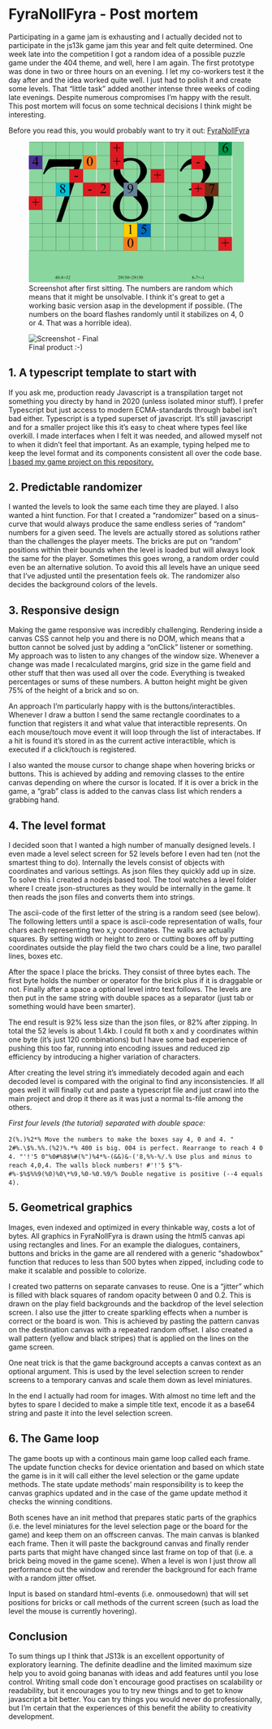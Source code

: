 # FyraNollFyra - Post mortem

Participating in a game jam is exhausting and I actually decided not to participate in the js13k game jam this year and felt quite determined. One week late into the competition I got a random idea of a possible puzzle game under the 404 theme, and well, here I am again. The first prototype was done in two or three hours on an evening. I let my co-workers test it the day after and the idea worked quite well. I just had to polish it and create some levels. That “little task” added another intense three weeks of coding late evenings. Despite numerous compromises I’m happy with the result. This post mortem will focus on some technical decisions I think might be interesting.

Before you read this, you would probably want to try it out: [FyraNollFyra](https://js13kgames.com/entries/fyranollfyra)

<figure class="image">
  <img src="https://github.com/nkholski/fyranollfyra_js13k/blob/master/other/fyranollfyra-1st-night.png" alt="Screenshot - First day">
  <figcaption>Screenshot after first sitting. The numbers are random which means that it might be unsolvable. I think it's great to get a working basic version asap in the development if possible. (The numbers on the board flashes randomly until it stabilizes on 4, 0 or 4. That was a horrible idea).</figcaption>
</figure>

<figure class="image">
  <img src="https://github.com/nkholski/fyranollfyra_js13k/blob/master/submission/bigicon.png" alt="Screenshot - Final">
  <figcaption>Final product :-)</figcaption>
</figure>

## 1. A typescript template to start with

If you ask me, production ready Javascript is a transpilation target not something you directy by hand in 2020 (unless isolated minor stuff). I prefer Typescript but just access to modern ECMA-standards through babel isn’t bad either. Typescript is a typed superset of javascript. It’s still javascript and for a smaller project like this it’s easy to cheat where types feel like overkill. I made interfaces when I felt it was needed, and allowed myself not to when it didn’t feel that important. As an example, typing helped me to keep the level format and its components consistent all over the code base. [I based my game project on this repository.](https://github.com/mtmckenna/js13k-webpack-typescript-starter-party)

## 2. Predictable randomizer

I wanted the levels to look the same each time they are played. I also wanted a hint function. For that I created a “randomizer” based on a sinus-curve that would always produce the same endless series of “random” numbers for a given seed. The levels are actually stored as solutions rather than the challenges the player meets. The bricks are put on “random” positions within their bounds when the level is loaded but will always look the same for the player. Sometimes this goes wrong, a random order could even be an alternative solution. To avoid this all levels have an unique seed that I’ve adjusted until the presentation feels ok. The randomizer also decides the background colors of the levels.

## 3. Responsive design

Making the game responsive was incredibly challenging. Rendering inside a canvas CSS cannot help you and there is no DOM, which means that a button cannot be solved just by adding a “onClick” listener or something. My approach was to listen to any changes of the window size. Whenever a change was made I recalculated margins, grid size in the game field and other stuff that then was used all over the code. Everything is tweaked percentages or sums of these numbers. A button height might be given 75% of the height of a brick and so on.

An approach I’m particularly happy with is the buttons/interactibles. Whenever I draw a button I send the same rectangle coordinates to a function that registers it and what value that interactible represents. On each mouse/touch move event it will loop through the list of interactabes. If a hit is found it’s stored in as the current active interactible, which is executed if a click/touch is registered.

I also wanted the mouse cursor to change shape when hovering bricks or buttons. This is achieved by adding and removing classes to the entire canvas depending on where the cursor is located. If it is over a brick in the game, a “grab” class is added to the canvas class list which renders a grabbing hand.

## 4. The level format

I decided soon that I wanted a high number of manually designed levels. I even made a level select screen for 52 levels before I even had ten (not the smartest thing to do). Internally the levels consist of objects with coordinates and various settings. As json files they quickly add up in size. To solve this I created a nodejs based tool. The tool watches a level folder where I create json-structures as they would be internally in the game. It then reads the json files and converts them into strings.

The ascii-code of the first letter of the string is a random seed (see below). The following letters until a space is ascii-code representation of walls, four chars each representing two x,y coordinates. The walls are actually squares. By setting width or height to zero or cutting boxes off by putting coordinates outside the play field the two chars could be a line, two parallel lines, boxes etc.

After the space I place the bricks. They consist of three bytes each. The first byte holds the number or operator for the brick plus if it is draggable or not. Finally after a space a optional level intro text follows. The levels are then put in the same string with double spaces as a separator (just tab or something would have been smarter).

The end result is 92% less size than the json files, or 82% after zipping. In total the 52 levels is about 1.4kb. I could fit both x and y coordinates within one byte (it’s just 120 combinations) but I have some bad experience of pushing this too far, running into encoding issues and reduced zip efficiency by introducing a higher variation of characters.

After creating the level string it’s immediately decoded again and each decoded level is compared with the original to find any inconsistencies. If all goes well it will finally cut and paste a typescript file and just crawl into the main project and drop it there as it was just a normal ts-file among the others.

_First four levels (the tutorial) separated with double space:_

`2(%.)%2*% Move the numbers to make the boxes say 4, 0 and 4. " 2#%.\$%.%%.(%2)%.*% 400 is big. 004 is perfect. Rearrange to reach 4 0 4. "'!'5 0"%0#%8$%#(%")%4*%-(&&)&-('8,%%-%/.% Use plus and minus to reach 4,0,4. The walls block numbers! #'!'5 $"%-#%-$%$%%9(%0)%0\*%9,%0-%0.%9/% Double negative is positive (--4 equals 4).`

## 5. Geometrical graphics

Images, even indexed and optimized in every thinkable way, costs a lot of bytes. All graphics in FyraNollFyra is drawn using the html5 canvas api using rectangles and lines. For an example the dialogues, containers, buttons and bricks in the game are all rendered with a generic “shadowbox” function that reduces to less than 500 bytes when zipped, including code to make it scalable and possible to colorize.

I created two patterns on separate canvases to reuse. One is a “jitter” which is filled with black squares of random opacity between 0 and 0.2. This is drawn on the play field backgrounds and the backdrop of the level selection screen. I also use the jitter to create sparkling effects when a number is correct or the board is won. This is achieved by pasting the pattern canvas on the destination canvas with a repeated random offset. I also created a wall pattern (yellow and black stripes) that is applied on the lines on the game screen.

One neat trick is that the game background accepts a canvas context as an optional argument. This is used by the level selection screen to render screens to a temporary canvas and scale them down as level miniatures.

In the end I actually had room for images. With almost no time left and the bytes to spare I decided to make a simple title text, encode it as a base64 string and paste it into the level selection screen.

## 6. The Game loop

The game boots up with a continous main game loop called each frame. The update function checks for device orientation and based on which state the game is in it will call either the level selection or the game update methods. The state update methods’ main responsibility is to keep the canvas graphics updated and in the case of the game update method it checks the winning conditions.

Both scenes have an init method that prepares static parts of the graphics (i.e. the level miniatures for the level selection page or the board for the game) and keep them on an offscreen canvas. The main canvas is blanked each frame. Then it will paste the background canvas and finally render parts parts that might have changed since last frame on top of that (i.e. a brick being moved in the game scene). When a level is won I just throw all performance out the window and rerender the background for each frame with a random jitter offset.

Input is based on standard html-events (i.e. onmousedown) that will set positions for bricks or call methods of the current screen (such as load the level the mouse is currently hovering).

## Conclusion

To sum things up I think that JS13k is an excellent opportunity of exploratory learning. The definite deadline and the limited maximum size help you to avoid going bananas with ideas and add features until you lose control. Writing small code don´t encourage good practises on scalability or readability, but it encourages you to try new things and to get to know javascript a bit better. You can try things you would never do professionally, but I’m certain that the experiences of this benefit the ability to creativity development.
